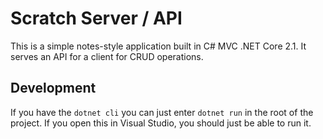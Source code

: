 # Scratch Server / API
This is a simple notes-style application built in C# MVC .NET Core 2.1. It serves an API for a client for CRUD operations.

## Development
If you have the `dotnet cli` you can just enter `dotnet run` in the root of the project. If you open this in Visual Studio, you should just be able to run it.